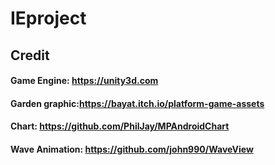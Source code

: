 # IEproject
## Credit
#### Game Engine: https://unity3d.com
#### Garden graphic:https://bayat.itch.io/platform-game-assets
#### Chart: https://github.com/PhilJay/MPAndroidChart
#### Wave Animation: https://github.com/john990/WaveView
